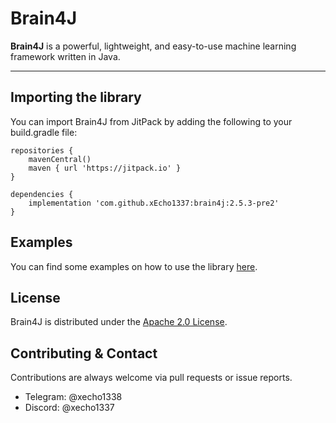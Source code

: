 # Brain4J

**Brain4J** is a powerful, lightweight, and easy-to-use machine learning framework written in Java.

---

## Importing the library

You can import Brain4J from JitPack by adding the following to your build.gradle file:

```
repositories {
    mavenCentral()
    maven { url 'https://jitpack.io' }
}

dependencies {
    implementation 'com.github.xEcho1337:brain4j:2.5.3-pre2'
}
```

## Examples

You can find some examples on how to use the library [here](https://github.com/xEcho1337/brain4j-examples).

## License

Brain4J is distributed under the [Apache 2.0 License](https://github.com/xEcho1337/Brain4J/blob/main/LICENSE).

## Contributing & Contact

Contributions are always welcome via pull requests or issue reports.

- Telegram: @xecho1338
- Discord: @xecho1337
